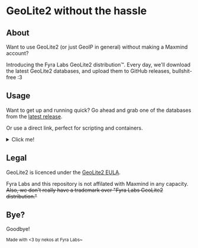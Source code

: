 # GeoLite2 without the hassle

## About

Want to use GeoLite2 (or just GeoIP in general) without making a Maxmind account?

Introducing the Fyra Labs GeoLite2 distribution&#8482;. Every day, we'll download the latest GeoLite2 databases, and upload them to GitHub releases, bullshit-free :3

## Usage

Want to get up and running quick? Go ahead and grab one of the databases from the [latest release](https://github.com/FyraLabs/geolite2/releases/latest).

Or use a direct link, perfect for scripting and containers.

<details>
<summary>Click me!</summary>

- [GeoLite2-ASN-Blocks-IPv4.csv](https://github.com/FyraLabs/geolite2/releases/latest/download/GeoLite2-ASN-Blocks-IPv4.csv)
- [GeoLite2-ASN-Blocks-IPv6.csv](https://github.com/FyraLabs/geolite2/releases/latest/download/GeoLite2-ASN-Blocks-IPv6.csv)
- [GeoLite2-ASN.mmdb](https://github.com/FyraLabs/geolite2/releases/latest/download/GeoLite2-ASN.mmdb)
- [GeoLite2-City-Blocks-IPv4.csv](https://github.com/FyraLabs/geolite2/releases/latest/download/GeoLite2-City-Blocks-IPv4.csv)
- [GeoLite2-City-Blocks-IPv6.csv](https://github.com/FyraLabs/geolite2/releases/latest/download/GeoLite2-City-Blocks-IPv6.csv)
- [GeoLite2-City-Locations-de.csv](https://github.com/FyraLabs/geolite2/releases/latest/download/GeoLite2-City-Locations-de.csv)
- [GeoLite2-City-Locations-en.csv](https://github.com/FyraLabs/geolite2/releases/latest/download/GeoLite2-City-Locations-en.csv)
- [GeoLite2-City-Locations-es.csv](https://github.com/FyraLabs/geolite2/releases/latest/download/GeoLite2-City-Locations-es.csv)
- [GeoLite2-City-Locations-fr.csv](https://github.com/FyraLabs/geolite2/releases/latest/download/GeoLite2-City-Locations-fr.csv)
- [GeoLite2-City-Locations-ja.csv](https://github.com/FyraLabs/geolite2/releases/latest/download/GeoLite2-City-Locations-ja.csv)
- [GeoLite2-City-Locations-pt-BR.csv](https://github.com/FyraLabs/geolite2/releases/latest/download/GeoLite2-City-Locations-pt-BR.csv)
- [GeoLite2-City-Locations-ru.csv](https://github.com/FyraLabs/geolite2/releases/latest/download/GeoLite2-City-Locations-ru.csv)
- [GeoLite2-City-Locations-zh-CN.csv](https://github.com/FyraLabs/geolite2/releases/latest/download/GeoLite2-City-Locations-zh-CN.csv)
- [GeoLite2-City.mmdb](https://github.com/FyraLabs/geolite2/releases/latest/download/GeoLite2-City.mmdb)
- [GeoLite2-Country-Blocks-IPv4.csv](https://github.com/FyraLabs/geolite2/releases/latest/download/GeoLite2-Country-Blocks-IPv4.csv)
- [GeoLite2-Country-Blocks-IPv6.csv](https://github.com/FyraLabs/geolite2/releases/latest/download/GeoLite2-Country-Blocks-IPv6.csv)
- [GeoLite2-Country-Locations-de.csv](https://github.com/FyraLabs/geolite2/releases/latest/download/GeoLite2-Country-Locations-de.csv)
- [GeoLite2-Country-Locations-en.csv](https://github.com/FyraLabs/geolite2/releases/latest/download/GeoLite2-Country-Locations-en.csv)
- [GeoLite2-Country-Locations-es.csv](https://github.com/FyraLabs/geolite2/releases/latest/download/GeoLite2-Country-Locations-es.csv)
- [GeoLite2-Country-Locations-fr.csv](https://github.com/FyraLabs/geolite2/releases/latest/download/GeoLite2-Country-Locations-fr.csv)
- [GeoLite2-Country-Locations-ja.csv](https://github.com/FyraLabs/geolite2/releases/latest/download/GeoLite2-Country-Locations-ja.csv)
- [GeoLite2-Country-Locations-pt-BR.csv](https://github.com/FyraLabs/geolite2/releases/latest/download/GeoLite2-Country-Locations-pt-BR.csv)
- [GeoLite2-Country-Locations-ru.csv](https://github.com/FyraLabs/geolite2/releases/latest/download/GeoLite2-Country-Locations-ru.csv)
- [GeoLite2-Country-Locations-zh-CN.csv](https://github.com/FyraLabs/geolite2/releases/latest/download/GeoLite2-Country-Locations-zh-CN.csv)
- [GeoLite2-Country.mmdb](https://github.com/FyraLabs/geolite2/releases/latest/download/GeoLite2-Country.mmdb)
</details>

## Legal

GeoLite2 is licenced under the [GeoLite2 EULA](https://www.maxmind.com/en/geolite2/eula).

Fyra Labs and this repository is not affilated with Maxmind in any capacity. ~~Also, we don't really have a trademark over "Fyra Labs GeoLite2 distribution."~~

## Bye?

Goodbye!

<sub>Made with <3 by nekos at Fyra Labs~</sub>
